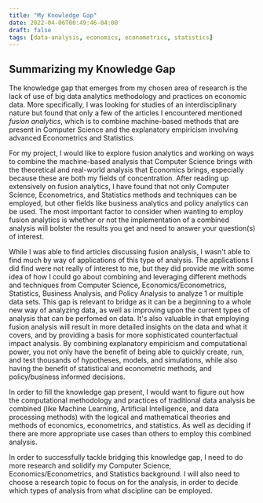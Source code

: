 ```yaml
---
title: "My Knowledge Gap"
date: 2022-04-06T00:49:46-04:00
draft: false
tags: [data-analysis, economics, econometrics, statistics]
---
```


## Summarizing my Knowledge Gap

The knowledge gap that emerges from my chosen area of research is the lack of use of big data analytics methodology and practices on economic data. More specifically, I was looking for studies of an interdisciplinary nature but found that only a few of the articles I encountered mentioned *fusion analytics*, which is to combine machine-based methods that are present in Computer Science and the explanatory empiricism involving advanced Econometrics and Statistics. 

For my project, I would like to explore fusion analytics and working on ways to combine the machine-based analysis that Computer Science brings with the theoretical and real-world analysis that Economics brings, especially because these are both my fields of concentration. After reading up extensively on fusion analytics, I have found that not only Computer Science, Econometrics, and Statistics methods and techniques can be employed, but other fields like business analytics and policy analytics can be used. The most important factor to consider when wanting to employ fusion analytics is whether or not the implementation of a combined analysis will bolster the results you get and need to answer your question(s) of interest.

While I was able to find articles discussing fusion analysis, I wasn't able to find much by way of applications of this type of analysis. The applications I did find were not really of interest to me, but they did provide me with some idea of how I could go about combining and leveraging different methods and techniques from Computer Science, Economics/Econometrics, Statistics, Business Analysis, and Policy Analysis to analyze 1 or multiple data sets. This gap is relevant to bridge as it can be a beginning to a whole new way of analyzing data, as well as improving upon the current types of analysis that can be perfomed on data. It's also valuable in that employing fusion analysis will result in more detailed insights on the data and what it covers, and by providing a basis for more sophisticated counterfactual impact analysis. By combining explanatory empiricism and computational power, you not only have the benefit of being able to quickly create, run, and test thousands of hypotheses, models, and simulations, while also having the benefit of statistical and econometric methods, and policy/business informed decisions.

In order to fill the knowledge gap present, I would want to figure out how the computational methodology and practices of traditional data analysis be combined (like Machine Learning, Artificial Intelligence, and data processing methods) with the logical and mathematical theories and methods of economics, econometrics, and statistics. As well as deciding if there are more appropriate use cases than others to employ this combined analysis.

In order to successfully tackle bridging this knowledge gap, I need to do more research and solidify my Computer Science, Economics/Econometrics, and Statistics background. I will also need to choose a research topic to focus on for the analysis, in order to decide which types of analysis from what discipline can be employed.
